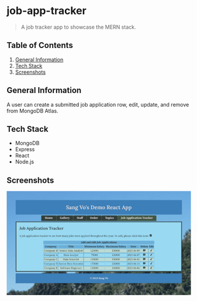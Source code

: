 # job-app-tracker
> A job tracker app to showcase the MERN stack.

Table of Contents
---
1. [General Information](#general-information)
2. [Tech Stack](#tech-stack)
3. [Screenshots](#screenshots)


General Information
---
A user can create a submitted job application row, edit, update, and remove from MongoDB Atlas.

Tech Stack
---
* MongoDB
* Express
* React
* Node.js

Screenshots
---
![job-app-tracker-screenshot](https://github.com/sangtvo/job-app-tracker/blob/main/frontend/vosan-screenshot.png?raw=true)
